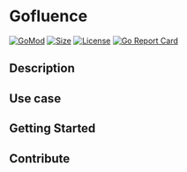 # Gofluence

[![GoMod](https://img.shields.io/github/go-mod/go-version/beto20/gofluence)](https://github.com/beto20/gofluence)
[![Size](https://img.shields.io/github/languages/code-size/beto20/gofluence)](https://github.com/beto20/gofluence)
[![License](https://img.shields.io/github/license/beto20/gofluence)](./LICENSE)
[![Go Report Card](https://goreportcard.com/badge/github.com/beto20/gofluence)](https://goreportcard.com/report/github.com/beto20/gofluence)

## Description

## Use case

## Getting Started

## Contribute

